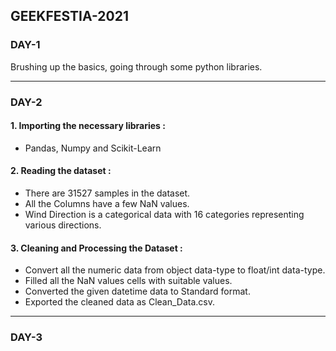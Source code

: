 ## GEEKFESTIA-2021
### DAY-1
Brushing up the basics, going through some python libraries.
______________________________________________________________________________________________________________________________________________________________________________
### DAY-2
<!---#### This repository contains a Data Analysis on a weather dataset created using Jupyter Notebook.
#### The weather dataset contains the following columns:- **year, month, day, hour, PM2.5(Particulate matter), temperature, pressure, rain, wind_direction, wind_speed.**  <p>
 <!--- <em> Pariculate matter :- PM stands for particulate matter (also called particle pollution): the term for a mixture of solid particles and liquid droplets found in the                             air. Some particles, such as dust, dirt, soot, or smoke, are large or dark enough to be seen with the naked eye. <p>
   Temperature :- Temperature is a degree of hotness or coldness the can be measured using a thermometer. <p>
   Pressure:- Atmospheric or air pressure is the force per unit of area exerted on the Earth’s surface by the weight of the air above the surface. <p>
   Rain :- The condensed moisture of the atmosphere falling visibly in separate drops. <p>
   Wind direction :- Wind direction is defined as the direction the wind is coming from. If you stand so that the wind is blowing directly into your face, the direction                      you are facing names the wind.For general purposes, the wind direction is reported to eight compass points: N, NE, E, SE, S, SW, W, NW. <p>
   Wind speed :- In meteorology, wind speed, or wind flow speed, is a fundamental atmospheric quantity caused by air moving from high to low pressure, usually due to                      changes in temperature. <p> </em> 
#### Exploratory Data Analysis is an approach to analyze data, to summarize the main characteristics of data, and better understand the data set. It also allows us to quickly interpret the data and adjust different variables to see their effect. The three main steps to get a perfect EDA are :-
* Extracting/Downloading the data from an authorized source.
* Cleaning and processing the data 
* Performing data visualization on the cleaned data set.

#### We are going to analyze the Weather data set. <p>
Our main aim is to perform data cleaning, data normalizing, testing the hypothesis, and deriving appropriate insights. --->

#### 1. Importing the necessary libraries :<p>
   * Pandas, Numpy and Scikit-Learn 
 
#### 2. Reading the dataset : <p>
  * There are 31527 samples in the dataset.
  * All the Columns have a few NaN values.
  * Wind Direction is a categorical data with 16 categories representing various directions.

#### 3. Cleaning and Processing the Dataset : <p>
   * Convert all the numeric data from object data-type to float/int data-type.
   * Filled all the NaN values cells with suitable values.
   * Converted the given datetime data to Standard format.
   * Exported the cleaned data as Clean_Data.csv. 
 _________________________________________________________________________________________________________________________________________________________________________

### DAY-3
